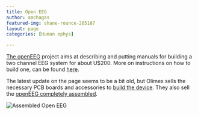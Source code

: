 ```yaml
---
title: Open EEG
author: amchagas
featured-img: shane-rounce-205187
layout: page
categories: [Human ephys]

---
```


[The openEEG](http://openeeg.sourceforge.net/doc/index.html) project aims at describing and putting manuals for building a two channel EEG system for about U$200.
More on instructions on how to build one, can be found [here](http://openeeg.sourceforge.net/doc/SimpleEEG/).

The latest update on the page seems to be a bit old, but Olimex sells the necessary PCB boards and accessories to [build the device](https://www.olimex.com/Products/EEG/OpenEEG/). They also sell the [openEEG completely assembled](https://www.olimex.com/Products/EEG/OpenEEG/EEG-SMT/open-source-hardware).

![Assembled Open EEG](https://www.olimex.com/Products/EEG/OpenEEG/EEG-SMT/images/EEG-SMT-01.jpg)
